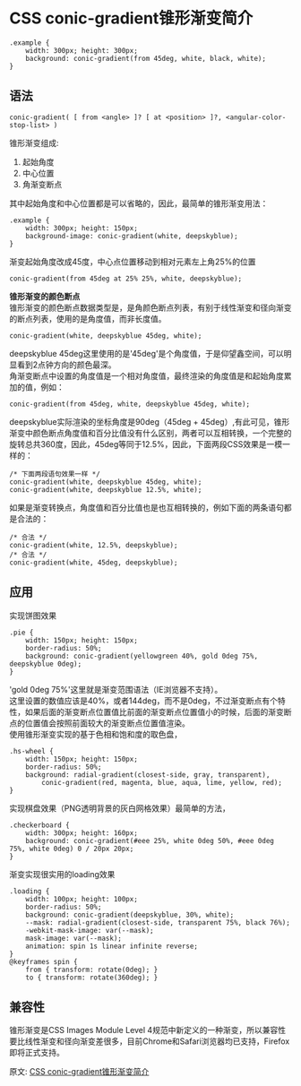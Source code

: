 # CSS conic-gradient锥形渐变简介
``` 
.example {
    width: 300px; height: 300px;
    background: conic-gradient(from 45deg, white, black, white);
}
```
## 语法
``` 
conic-gradient( [ from <angle> ]? [ at <position> ]?, <angular-color-stop-list> )
```
锥形渐变组成:  
1. 起始角度
2. 中心位置
3. 角渐变断点

其中起始角度和中心位置都是可以省略的，因此，最简单的锥形渐变用法：
``` 
.example {
    width: 300px; height: 150px;
    background-image: conic-gradient(white, deepskyblue);
}
```
渐变起始角度改成45度，中心点位置移动到相对元素左上角25%的位置
``` 
conic-gradient(from 45deg at 25% 25%, white, deepskyblue);
```
**锥形渐变的颜色断点**  
锥形渐变的颜色断点数据类型是<angular-color-stop-list>，是角颜色断点列表，有别于线性渐变和径向渐变的断点列表，使用的是角度值，而非长度值。  
``` 
conic-gradient(white, deepskyblue 45deg, white);
```
deepskyblue 45deg这里使用的是'45deg'是个角度值，于是仰望鑫空间，可以明显看到2点钟方向的颜色最深。  
角渐变断点中设置的角度值是一个相对角度值，最终渲染的角度值是和起始角度累加的值，例如：
``` 
conic-gradient(from 45deg, white, deepskyblue 45deg, white);
```
deepskyblue实际渲染的坐标角度是90deg（45deg + 45deg）,有此可见，锥形渐变中颜色断点角度值和百分比值没有什么区别，两者可以互相转换，一个完整的旋转总共360度，因此，45deg等同于12.5%，因此，下面两段CSS效果是一模一样的：  
``` 
/* 下面两段语句效果一样 */
conic-gradient(white, deepskyblue 45deg, white);
conic-gradient(white, deepskyblue 12.5%, white);
```
如果是渐变转换点，角度值和百分比值也是也互相转换的，例如下面的两条语句都是合法的：
``` 
/* 合法 */
conic-gradient(white, 12.5%, deepskyblue);
/* 合法 */
conic-gradient(white, 45deg, deepskyblue);
```
## 应用
实现饼图效果
``` 
.pie {
    width: 150px; height: 150px;
    border-radius: 50%;
    background: conic-gradient(yellowgreen 40%, gold 0deg 75%, deepskyblue 0deg);   
}
```
'gold 0deg 75%'这里就是渐变范围语法（IE浏览器不支持）。  
这里设置的数值应该是40%，或者144deg，而不是0deg，不过渐变断点有个特性，如果后面的渐变断点位置值比前面的渐变断点位置值小的时候，后面的渐变断点的位置值会按照前面较大的渐变断点位置值渲染。  
使用锥形渐变实现的基于色相和饱和度的取色盘，
``` 
.hs-wheel {
    width: 150px; height: 150px;
    border-radius: 50%;
    background: radial-gradient(closest-side, gray, transparent),
        conic-gradient(red, magenta, blue, aqua, lime, yellow, red);
}
```
实现棋盘效果（PNG透明背景的灰白网格效果）最简单的方法，  
```
.checkerboard {
    width: 300px; height: 160px;
    background: conic-gradient(#eee 25%, white 0deg 50%, #eee 0deg 75%, white 0deg) 0 / 20px 20px;
}
```
渐变实现很实用的loading效果  
``` 
.loading {
    width: 100px; height: 100px;
    border-radius: 50%;
    background: conic-gradient(deepskyblue, 30%, white);
    --mask: radial-gradient(closest-side, transparent 75%, black 76%);
    -webkit-mask-image: var(--mask);
    mask-image: var(--mask);
    animation: spin 1s linear infinite reverse;
}
@keyframes spin {
    from { transform: rotate(0deg); }
    to { transform: rotate(360deg); }
```
## 兼容性
锥形渐变是CSS Images Module Level 4规范中新定义的一种渐变，所以兼容性要比线性渐变和径向渐变差很多，目前Chrome和Safari浏览器均已支持，Firefox即将正式支持。

原文: 
[CSS conic-gradient锥形渐变简介](https://www.zhangxinxu.com/wordpress/2020/04/css-conic-gradient/)
